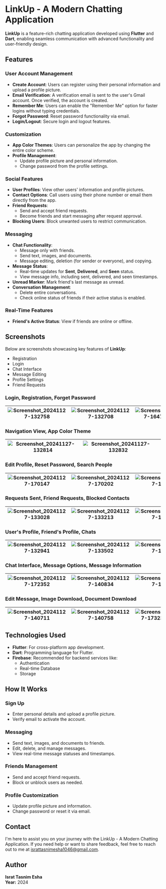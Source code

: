 # LinkUp - A Modern Chatting Application

**LinkUp** is a feature-rich chatting application developed using **Flutter** and **Dart**, enabling seamless communication with advanced functionality and user-friendly design.

## Features

### User Account Management
- **Create Account**: Users can register using their personal information and upload a profile picture.
- **Email Verification**: A verification email is sent to the user's Gmail account. Once verified, the account is created.
- **Remember Me**: Users can enable the "Remember Me" option for faster logins without typing credentials.
- **Forgot Password**: Reset password functionality via email.
- **Login/Logout**: Secure login and logout features.

### Customization
- **App Color Themes**: Users can personalize the app by changing the entire color scheme.
- **Profile Management**: 
  - Update profile picture and personal information.
  - Change password from the profile settings.

### Social Features
- **User Profiles**: View other users' information and profile pictures.
- **Contact Options**: Call users using their phone number or email them directly from the app.
- **Friend Requests**:
  - Send and accept friend requests.
  - Become friends and start messaging after request approval.
- **Blocking Users**: Block unwanted users to restrict communication.

### Messaging
- **Chat Functionality**:
  - Message only with friends.
  - Send text, images, and documents.
  - Message editing, deletion (for sender or everyone), and copying.
- **Message Status**:
  - Real-time updates for **Sent**, **Delivered**, and **Seen** status.
  - View message info, including sent, delivered, and seen timestamps.
- **Unread Marker**: Mark friend's last message as unread.
- **Conversation Management**:
  - Delete entire conversations.
  - Check online status of friends if their active status is enabled.

### Real-Time Features
- **Friend's Active Status**: View if friends are online or offline.

## Screenshots

Below are screenshots showcasing key features of **LinkUp**:
- Registration
- Login
- Chat Interface
- Message Editing
- Profile Settings
- Friend Requests

### Login, Registration, Forget Password

| ![Screenshot_20241127-132758](https://github.com/user-attachments/assets/0bb52e54-808b-4df9-919d-9dcaf67d2057) | ![Screenshot_20241127-132708](https://github.com/user-attachments/assets/5d8574d8-773e-43b5-966b-254600c84525) | ![Screenshot_20241127-164724_Gmail](https://github.com/user-attachments/assets/7faa77e8-4149-4aef-98cf-b40fc82d11da) |
|---|---|---|

### Navigation View, App Color Theme

| ![Screenshot_20241127-132814](https://github.com/user-attachments/assets/e4c5c686-0528-48d3-b87f-b9f9c12fd817) | ![Screenshot_20241127-132832](https://github.com/user-attachments/assets/4357e2fa-9870-42c4-99d3-6da0da489e2e) |  |
|---|---|---|

### Edit Profile, Reset Password, Search People

| ![Screenshot_20241127-170147](https://github.com/user-attachments/assets/7ea0a3bd-7941-403b-8a98-2cef5187f33a) | ![Screenshot_20241127-170202](https://github.com/user-attachments/assets/3ae815b9-1546-479f-bb13-4173dd919b28) | ![Screenshot_20241127-132921](https://github.com/user-attachments/assets/0fdfd132-50f8-418f-9b4e-b228cb7c7da6) |
|---|---|---|

### Requests Sent, Friend Requests, Blocked Contacts

| ![Screenshot_20241127-133028](https://github.com/user-attachments/assets/99409a75-e740-47b0-b32d-30034a0ca37b) | ![Screenshot_20241127-133213](https://github.com/user-attachments/assets/e175809f-95f2-42cf-b8f5-34c58a21d34e) | ![Screenshot_20241127-133155](https://github.com/user-attachments/assets/c415b410-b1e4-4e92-a5ba-caaed2c9d215) |
|---|---|---|

### User's Profile, Friend's Profile, Chats

| ![Screenshot_20241127-132941](https://github.com/user-attachments/assets/e0aa2f08-d957-482a-af2e-284b19f82fdd) | ![Screenshot_20241127-133502](https://github.com/user-attachments/assets/d52faee5-a76e-415f-b260-dfa80475a98d) | ![Screenshot_20241127-171423](https://github.com/user-attachments/assets/938627aa-6e20-4d10-986a-3e4de74d0632) |
|---|---|---|

### Chat Interface, Message Options, Message Information

| ![Screenshot_20241127-172352](https://github.com/user-attachments/assets/1048016a-4004-48fe-a6a3-19c8e1c58860) | ![Screenshot_20241127-140834](https://github.com/user-attachments/assets/b063dcb7-feb7-4c37-af32-f6769e77cdba) | ![Screenshot_20241127-140815](https://github.com/user-attachments/assets/5e8c3fe7-1e0a-4a7f-b70f-228e4be88bac) |
|---|---|---|

### Edit Message, Image Download, Document Download

| ![Screenshot_20241127-140711](https://github.com/user-attachments/assets/aee3a285-5da4-4d72-a55d-b21f21ec16ce) | ![Screenshot_20241127-140758](https://github.com/user-attachments/assets/025f2f44-2b11-4ac5-9420-13a8e99b8f60) | ![Screenshot_20241127-173234_Chrome](https://github.com/user-attachments/assets/a745a60d-7502-4d00-94c5-d09eef4da2b1) |
|---|---|---|


## Technologies Used

- **Flutter**: For cross-platform app development.
- **Dart**: Programming language for Flutter.
- **Firebase**: Recommended for backend services like:
  - Authentication
  - Real-time Database
  - Storage

## How It Works

### Sign Up
- Enter personal details and upload a profile picture.
- Verify email to activate the account.

### Messaging
- Send text, images, and documents to friends.
- Edit, delete, and manage messages.
- View real-time message statuses and timestamps.

### Friends Management
- Send and accept friend requests.
- Block or unblock users as needed.

### Profile Customization
- Update profile picture and information.
- Change password or reset it via email.

## Contact

I'm here to assist you on your journey with the LinkUp - A Modern Chatting Application. If you need help or want to share feedback, feel free to reach out to me at [israttasnimesha1046@gmail.com](mailto:israttasnimesha1046@gmail.com).

## Author

**Israt Tasnim Esha**  
**Year:** 2024
